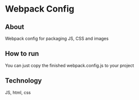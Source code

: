 # Webpack Config
## About
Webpack config for packaging JS, CSS and images
## How to run
You can just copy the finished webpack.config.js to your project
## Technology
JS, html, css
